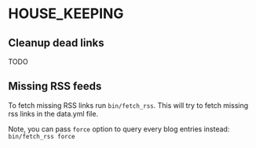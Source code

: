 # HOUSE_KEEPING

## Cleanup dead links

TODO

## Missing RSS feeds 

To fetch missing RSS links run `bin/fetch_rss`. This will try to fetch missing rss links in the data.yml file. 

Note, you can pass `force` option to query every blog entries instead: `bin/fetch_rss force`